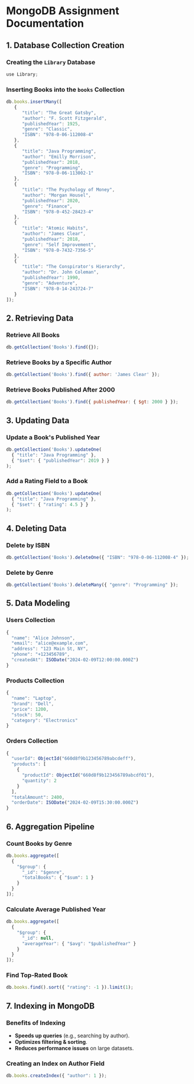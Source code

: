 # MongoDB Assignment Documentation

## 1. Database Collection Creation

### Creating the `Library` Database
```javascript
use Library;
```

### Inserting Books into the `books` Collection
```javascript
db.books.insertMany([
   {
      "title": "The Great Gatsby",
      "author": "F. Scott Fitzgerald",
      "publishedYear": 1925,
      "genre": "Classic",
      "ISBN": "978-0-06-112008-4"
   },
   {
      "title": "Java Programming",
      "author": "Emilly Morrison",
      "publishedYear": 2018,
      "genre": "Programming",
      "ISBN": "978-0-06-113002-1"
   },
   {
      "title": "The Psychology of Money",
      "author": "Morgan Housel",
      "publishedYear": 2020,
      "genre": "Finance",
      "ISBN": "978-0-452-28423-4"
   },
   {
      "title": "Atomic Habits",
      "author": "James Clear",
      "publishedYear": 2018,
      "genre": "Self Improvement",
      "ISBN": "978-0-7432-7356-5"
   },
   {
      "title": "The Conspirator's Hierarchy",
      "author": "Dr. John Coleman",
      "publishedYear": 1990,
      "genre": "Adventure",
      "ISBN": "978-0-14-243724-7"
   }
]);
```

## 2. Retrieving Data

### Retrieve All Books
```javascript
db.getCollection('Books').find({});
```

### Retrieve Books by a Specific Author
```javascript
db.getCollection('Books').find({ author: 'James Clear' });
```

### Retrieve Books Published After 2000
```javascript
db.getCollection('Books').find({ publishedYear: { $gt: 2000 } });
```

## 3. Updating Data

### Update a Book's Published Year
```javascript
db.getCollection('Books').updateOne(
  { "title": "Java Programming" },
  { "$set": { "publishedYear": 2019 } }
);
```

### Add a Rating Field to a Book
```javascript
db.getCollection('Books').updateOne(
  { "title": "Java Programming" },
  { "$set": { "rating": 4.5 } }
);
```

## 4. Deleting Data

### Delete by ISBN
```javascript
db.getCollection('Books').deleteOne({ "ISBN": "978-0-06-112008-4" });
```

### Delete by Genre
```javascript
db.getCollection('Books').deleteMany({ "genre": "Programming" });
```

## 5. Data Modeling

### Users Collection
```javascript
{
  "name": "Alice Johnson",
  "email": "alice@example.com",
  "address": "123 Main St, NY",
  "phone": "+123456789",
  "createdAt": ISODate("2024-02-09T12:00:00.000Z")
}
```

### Products Collection
```javascript
{
  "name": "Laptop",
  "brand": "Dell",
  "price": 1200,
  "stock": 50,
  "category": "Electronics"
}
```

### Orders Collection
```javascript
{
  "userId": ObjectId("660d8f9b123456789abcdeff"),
  "products": [
    {
      "productId": ObjectId("660d8f9b123456789abcdf01"),
      "quantity": 2
    }
  ],
  "totalAmount": 2400,
  "orderDate": ISODate("2024-02-09T15:30:00.000Z")
}
```

## 6. Aggregation Pipeline

### Count Books by Genre
```javascript
db.books.aggregate([
  {
    "$group": {
      "_id": "$genre",
      "totalBooks": { "$sum": 1 }
    }
  }
]);
```

### Calculate Average Published Year
```javascript
db.books.aggregate([
  {
    "$group": {
      "_id": null,
      "averageYear": { "$avg": "$publishedYear" }
    }
  }
]);
```

### Find Top-Rated Book
```javascript
db.books.find().sort({ "rating": -1 }).limit(1);
```

## 7. Indexing in MongoDB

### Benefits of Indexing
- **Speeds up queries** (e.g., searching by author).
- **Optimizes filtering & sorting**.
- **Reduces performance issues** on large datasets.

### Creating an Index on Author Field
```javascript
db.books.createIndex({ "author": 1 });
```

